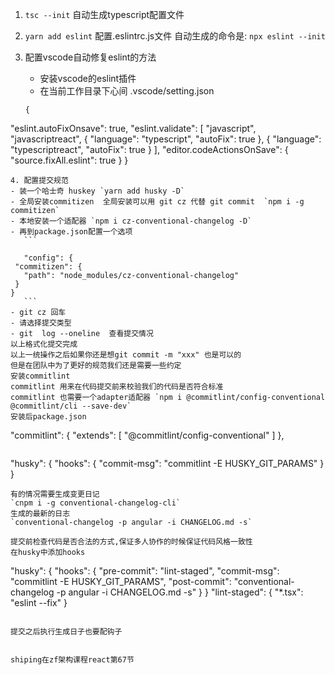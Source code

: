 1. `tsc --init` 自动生成typescript配置文件


2. `yarn add eslint`
   配置.eslintrc.js文件 自动生成的命令是: `npx eslint --init`

3. 配置vscode自动修复eslint的方法
   - 安装vscode的eslint插件
   - 在当前工作目录下心间   .vscode/setting.json
   ```
   {
  "eslint.autoFixOnsave": true,
  "eslint.validate": [
    "javascript",
    "javascriptreact",
    {
      "language": "typescript",
      "autoFix": true
    },
    {
      "language": "typescriptreact",
      "autoFix": true
    }
  ],
  "editor.codeActionsOnSave": {
    "source.fixAll.eslint": true
  }
 }

   ```
4. 配置提交规范
  - 装一个哈士奇 huskey `yarn add husky -D`
  - 全局安装commitizen  全局安装可以用 git cz 代替 git commit  `npm i -g commitizen`
  - 本地安装一个适配器 `npm i cz-conventional-changelog -D`
  - 再到package.json配置一个选项
      ```

      "config": {
    "commitizen": {
      "path": "node_modules/cz-conventional-changelog"
    }
  }
      ```
  - git cz 回车
  - 请选择提交类型
  - git  log --oneline  查看提交情况
  以上格式化提交完成
  以上一统操作之后如果你还是想git commit -m "xxx" 也是可以的
  但是在团队中为了更好的规范我们还是需要一些约定
   安装commitlint
   commitlint 用来在代码提交前来校验我们的代码是否符合标准
   commitlint 也需要一个adapter适配器 `npm i @commitlint/config-conventional @commitlint/cli --save-dev`
   安装后package.json
   ```
"commitlint": {
    "extends": [
      "@commitlint/config-conventional"
    ]
  },
   ```
   ```
   "husky": {
    "hooks": {
      "commit-msg": "commitlint -E HUSKY_GIT_PARAMS"
    }
  }
   ```
   有的情况需要生成变更日记
   `cnpm i -g conventional-changelog-cli`
   生成的最新的日志
   `conventional-changelog -p angular -i CHANGELOG.md -s`

  提交前检查代码是否合法的方式,保证多人协作的时候保证代码风格一致性
  在husky中添加hooks
```
"husky": {
    "hooks": {
      "pre-commit": "lint-staged",
      "commit-msg": "commitlint -E HUSKY_GIT_PARAMS",
      "post-commit": "conventional-changelog -p angular -i CHANGELOG.md -s"
    }
  }
  "lint-staged": {
    "*.tsx": "eslint --fix"
  }
  ```

  提交之后执行生成日子也要配钩子


  shiping在zf架构课程react第67节